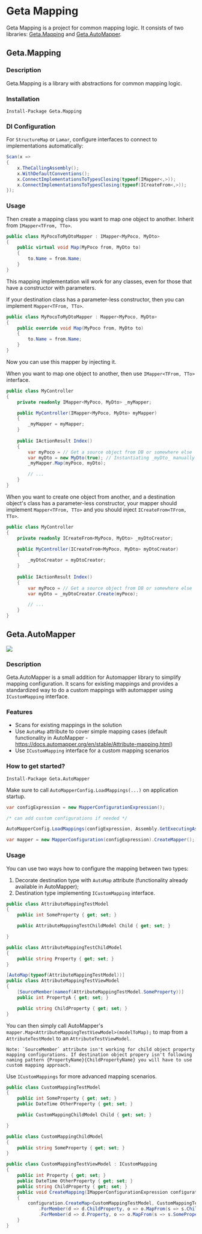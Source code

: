 # Geta Mapping

Geta Mapping is a project for common mapping logic. It consists of two libraries: [Geta.Mapping](#getamapping) and [Geta.AutoMapper](#getaautomapper).

## Geta.Mapping

### Description

Geta.Mapping is a library with abstractions for common mapping logic.

### Installation

```
Install-Package Geta.Mapping
```

### DI Configuration

For `StructureMap` or `Lamar`, configure interfaces to connect to implementations automatically:

```csharp
Scan(x =>
{
    x.TheCallingAssembly();
    x.WithDefaultConventions();
    x.ConnectImplementationsToTypesClosing(typeof(IMapper<,>));
    x.ConnectImplementationsToTypesClosing(typeof(ICreateFrom<,>));
});
```

### Usage

Then create a mapping class you want to map one object to another. Inherit from `IMapper<TFrom, TTo>`.

```csharp
public class MyPocoToMyDtoMapper : IMapper<MyPoco, MyDto>
{
    public virtual void Map(MyPoco from, MyDto to)
    {
        to.Name = from.Name;
    }
}
```

This mapping implementation will work for any classes, even for those that have a constructor with parameters.

If your destination class has a parameter-less constructor, then you can implement `Mapper<TFrom, TTo>`.

```csharp
public class MyPocoToMyDtoMapper : Mapper<MyPoco, MyDto>
{
    public override void Map(MyPoco from, MyDto to)
    {
        to.Name = from.Name;
    }
}
```

Now you can use this mapper by injecting it.

When you want to map one object to another, then use `IMapper<TFrom, TTo>` interface.

```csharp
public class MyController
{
    private readonly IMapper<MyPoco, MyDto> _myMapper;

    public MyController(IMapper<MyPoco, MyDto> myMapper)
    {
        _myMapper = myMapper;
    }
    
    public IActionResult Index()
    {
        var myPoco = // Get a source object from DB or somewhere else
        var myDto = new MyDto(true); // Instantiating _myDto_ manually as there is no parameter-less contructor
        _myMapper.Map(myPoco, myDto);

        // ...
    }
}
```

When you want to create one object from another, and a destination object's class has a parameter-less constructor, your mapper should implement `Mapper<TFrom, TTo>` and you should inject `ICreateFrom<TFrom, TTo>`.

```csharp
public class MyController
{
    private readonly ICreateFrom<MyPoco, MyDto> _myDtoCreator;

    public MyController(ICreateFrom<MyPoco, MyDto> myDtoCreator)
    {
        _myDtoCreator = myDtoCreator;
    }
    
    public IActionResult Index()
    {
        var myPoco = // Get a source object from DB or somewhere else
        var myDto = _myDtoCreator.Create(myPoco);

        // ...
    }
}
```

## Geta.AutoMapper

![](http://tc.geta.no/app/rest/builds/buildType:(id:TeamFrederik_AutoMapper_Debug)/statusIcon)

### Description
Geta.AutoMapper is a small addition for Automapper library to simplify mapping configuration. It scans for existing mappings and provides a standardized way to do a custom mappings with automapper using `ICustomMapping` interface.

### Features
* Scans for existing mappings in the solution
* Use `AutoMap` attribute to cover simple mapping cases (default functionality in AutoMapper - https://docs.automapper.org/en/stable/Attribute-mapping.html)
* Use `ICustomMapping` interface for a custom mapping scenarios

### How to get started?
```
Install-Package Geta.AutoMapper
```

Make sure to call `AutoMapperConfig.LoadMappings(...)` on application startup.

```csharp
var configExpression = new MapperConfigurationExpression();

/* can add custom configurations if needed */

AutoMapperConfig.LoadMappings(configExpression, Assembly.GetExecutingAssembly());

var mapper = new MapperConfiguration(configExpression).CreateMapper();
```
### Usage 
You can use two ways how to configure the mapping between two types:
1. Decorate destination type with `AutoMap` attribute (functionality already available in AutoMapper);
2. Destination type implementing `ICustomMapping` interface.


```csharp
public class AttributeMappingTestModel
{
	public int SomeProperty { get; set; }

	public AttributeMappingTestChildModel Child { get; set; }

}

public class AttributeMappingTestChildModel
{
	public string Property { get; set; }
}

[AutoMap(typeof(AttributeMappingTestModel))]
public class AttributeMappingTestViewModel
{
	[SourceMember(nameof(AttributeMappingTestModel.SomeProperty))]
	public int PropertyA { get; set; }

	public string ChildProperty { get; set; }
}
```

You can then simply call AutoMapper's `mapper.Map<AttributeMappingTestViewModel>(modelToMap);` to map from a `AttributeTestModel` to an `AttributeTestViewModel`.
```
Note: `SourceMember` attribute isn't working for child object property mapping configurations. If destination object propery isn't following naming pattern {PropertyName}{ChildPropertyName} you will have to use custom mapping approach.
```
Use `ICustomMappings` for more advanced mapping scenarios. 

```csharp
public class CustomMappingTestModel
{
	public int SomeProperty { get; set; }
	public DateTime OtherProperty { get; set; }

	public CustomMappingChildModel Child { get; set; }

}

public class CustomMappingChildModel
{
	public string SomeProperty { get; set; }
}

public class CustomMappingTestViewModel : ICustomMapping
{
	public int Property { get; set; }
	public DateTime OtherProperty { get; set; }
	public string ChildProperty { get; set; }
	public void CreateMapping(IMapperConfigurationExpression configuration)
	{
		configuration.CreateMap<CustomMappingTestModel, CustomMappingTestViewModel>()
			.ForMember(d => d.ChildProperty, o => o.MapFrom(s => s.Child.SomeProperty))
			.ForMember(d => d.Property, o => o.MapFrom(s => s.SomeProperty));
	}
}
```

